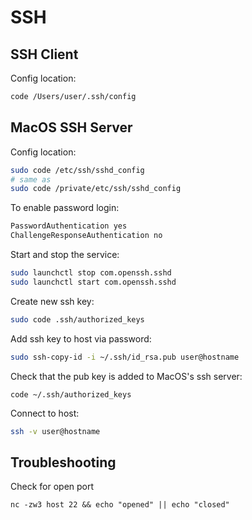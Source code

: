 # SSH

## SSH Client

Config location:

```bash
code /Users/user/.ssh/config
```

## MacOS SSH Server

Config location:

```bash
sudo code /etc/ssh/sshd_config
# same as
sudo code /private/etc/ssh/sshd_config
```

To enable password login:

```bash
PasswordAuthentication yes
ChallengeResponseAuthentication no
```

Start and stop the service:

```bash
sudo launchctl stop com.openssh.sshd
sudo launchctl start com.openssh.sshd
```

Create new ssh key:

```bash
sudo code .ssh/authorized_keys
```

Add ssh key to host via password:

```bash
sudo ssh-copy-id -i ~/.ssh/id_rsa.pub user@hostname
```

Check that the pub key is added to MacOS's ssh server:

```
code ~/.ssh/authorized_keys
```

Connect to host:

```bash
ssh -v user@hostname
```

## Troubleshooting

Check for open port

```
nc -zw3 host 22 && echo "opened" || echo "closed"
```
